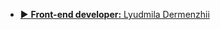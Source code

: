 - [▶️ **Front-end developer:** Lyudmila Dermenzhii](https://www.linkedin.com/in/lyudmila-dermenzhii-624472208)
